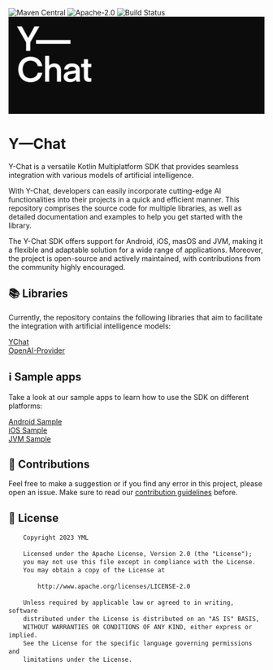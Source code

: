 ![Maven Central](https://img.shields.io/maven-central/v/co.yml/ychat)
![Apache-2.0](https://img.shields.io/badge/license-Apache-blue)
![Build Status](https://github.com/yml-org/ychat/actions/workflows/test.yml/badge.svg?branch=main)
![Y-Chat](art/logo.png)

# Y—Chat

Y-Chat is a versatile Kotlin Multiplatform SDK that provides seamless integration with various models of artificial intelligence.

With Y-Chat, developers can easily incorporate cutting-edge AI functionalities into their projects in a quick and efficient manner. This repository comprises the source code for multiple libraries, as well as detailed documentation and examples to help you get started with the library.

The Y-Chat SDK offers support for Android, iOS, masOS and JVM, making it a flexible and adaptable solution for a wide range of applications. Moreover, the project is open-source and actively maintained, with contributions from the community highly encouraged.

## 📚 Libraries

Currently, the repository contains the following libraries that aim to facilitate the integration with artificial intelligence models:

[YChat](ychat)
<br />
[OpenAI-Provider](openai)

## ℹ️ Sample apps

Take a look at our sample apps to learn how to use the SDK on different platforms:

[Android Sample](sample/android)
<br />
[iOS Sample](sample/ios)
<br />
[JVM Sample](sample/jvm)

## 🤝 Contributions

Feel free to make a suggestion or if you find any error in this project, please open an issue. Make sure to read our [contribution guidelines](https://github.com/yml-org/ychat/blob/main/CONTRIBUTING.md) before.

## 📄 License

```
    Copyright 2023 YML

    Licensed under the Apache License, Version 2.0 (the "License");
    you may not use this file except in compliance with the License.
    You may obtain a copy of the License at

        http://www.apache.org/licenses/LICENSE-2.0

    Unless required by applicable law or agreed to in writing, software
    distributed under the License is distributed on an "AS IS" BASIS,
    WITHOUT WARRANTIES OR CONDITIONS OF ANY KIND, either express or implied.
    See the License for the specific language governing permissions and
    limitations under the License.
```
